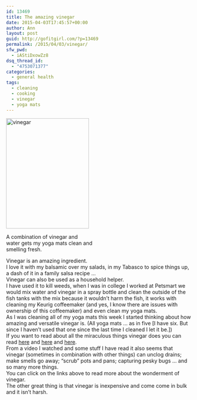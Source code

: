```yaml
---
id: 13469
title: The amazing vinegar
date: 2015-04-03T17:45:57+00:00
author: Ann
layout: post
guid: http://gofitgirl.com/?p=13469
permalink: /2015/04/03/vinegar/
sfw_pwd:
  - iAStiDxowZz8
dsq_thread_id:
  - "4753071377"
categories:
  - general health
tags:
  - cleaning
  - cooking
  - vinegar
  - yoga mats
---
```

<div id="attachment_13483" style="width: 235px" class="wp-caption alignleft">
  <a href="http://gofitgirl.com/2015/04/vinegar/img_6440/" rel="attachment wp-att-13483"><img class="size-medium wp-image-13483" src="http://gofitgirl.com/wp-content/uploads/2015/04/IMG_6440-225x300.jpg" alt="vinegar" width="225" height="300" /></a>
  
  <p class="wp-caption-text">
    A combination of vinegar and water gets my yoga mats clean and smelling fresh.
  </p>
</div>

  
Vinegar is an amazing ingredient.  
I love it with my balsamic over my salads, in my Tabasco to spice things up, a dash of it in a family salsa recipe &#8230;  
Vinegar can also be used as a household helper.  
I have used it to kill weeds, when I was in college I worked at Petsmart we would mix water and vinegar in a spray bottle and clean the outside of the fish tanks with the mix because it wouldn&#8217;t harm the fish, it works with cleaning my Keurig coffeemaker (and yes, I know there are issues with ownership of this coffeemaker) and even clean my yoga mats.  
As I was cleaning all of my yoga mats this week I started thinking about how amazing and versatile vinegar is. (All yoga mats &#8230; as in five [I have six. But since I haven&#8217;t used that one since the last time I cleaned I let it be.])  
If you want to read about all the miraculous things vinegar does you can read [here](http://www.rd.com/home/150-household-uses-for-vinegar/) and [here](http://www.angelfire.com/cantina/homemaking/vinegar.html) and [here](http://www.versatilevinegar.org/usesandtips.html).  
From a video I watched and some stuff I have read it also seems that vinegar (sometimes in combination with other things) can unclog drains; make smells go away; &#8220;scrub&#8221; pots and pans; capturing pesky bugs &#8230; and so many more things.  
You can click on the links above to read more about the wonderment of vinegar.  
The other great thing is that vinegar is inexpensive and come come in bulk and it isn&#8217;t harsh.